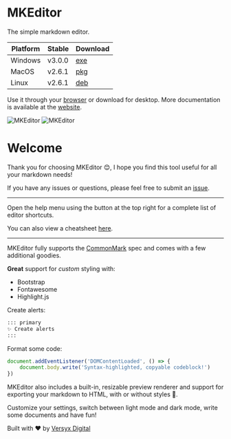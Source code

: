 # MKEditor

The simple markdown editor.

| Platform    | Stable  | Download  |
| --------    | ------- | -------   |
| Windows     | v3.0.0  | [exe](https://github.com/versyxdigital/mkeditor/releases/download/v3.0.0/mkeditor-setup-v3.0.0-x86_64.zip) |
| MacOS       | v2.6.1  | [pkg](https://github.com/versyxdigital/mkeditor/releases/download/v2.6.1/mkeditor-setup-v2.6.1-x86_64.pkg) |
| Linux       | v2.6.1  | [deb](https://github.com/versyxdigital/mkeditor/releases/download/v2.6.1/mkeditor-setup-v2.6.1_amd64.deb)  |

Use it through your [browser](https://versyxdigital.github.io/mkeditor/web/) or download for desktop. More documentation is available at the [website](https://versyxdigital.github.io/mkeditor).

![MKEditor](https://versyxdigital.github.io/mkeditor/assets/demo-dark.png)
![MKEditor](https://versyxdigital.github.io/mkeditor/assets/demo.png)

# Welcome

Thank you for choosing MKEditor 😊, I hope you find this tool useful for all your markdown needs!

If you have any issues or questions, please feel free to submit an [issue](https://github.com/versyxdigital/mkeditor/issues).

---

Open the help menu using the button at the top right for a complete list of editor shortcuts.

You can also view a cheatsheet [here](https://versyxdigital.github.io/mkeditor/shortcuts).

---

MKEditor fully supports the [CommonMark](https://commonmark.org/) spec and comes with a few additional goodies.

**Great** support for _custom_ styling with:

- Bootstrap
- Fontawesome
- Highlight.js

Create alerts:

```md
::: primary
✨ Create alerts
:::
```

Format some code:

```javascript
document.addEventListener('DOMContentLoaded', () => {
    document.body.write('Syntax-highlighted, copyable codeblock!')
})
```

MKEditor also includes a built-in, resizable preview renderer and support for exporting your markdown to HTML, with or without styles 🚀.

Customize your settings, switch between light mode and dark mode, write some documents and have fun!

Built with ❤️ by [Versyx Digital](https://versyx.dev)
